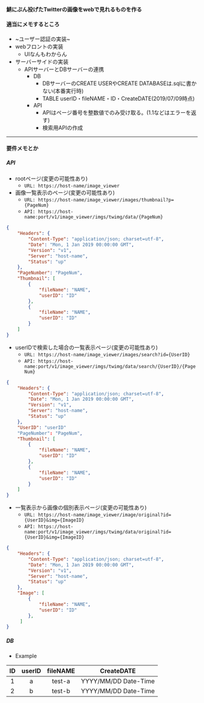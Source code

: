 #### 鯖にぶん投げたTwitterの画像をwebで見れるものを作る

#### 適当にメモするところ
- ~ユーザー認証の実装~
- webフロントの実装
  - UIなんもわからん
- サーバーサイドの実装
  - APIサーバーとDBサーバーの連携
    - DB
      - DBサーバーのCREATE USERやCREATE DATABASEは.sqlに書かない(本番実行時)
	  - TABLE userID・fileNAME・ID・CreateDATE(2019/07/09時点)  
	- API
	  - APIはページ番号を整数値でのみ受け取る。(1.1などはエラーを返す)
	  - 検索用APIの作成
---
#### 要件メモとか
##### API
- rootページ(変更の可能性あり)
  - `URL: https://host-name/image_viewer`
- 画像一覧表示のページ(変更の可能性あり)
  - `URL: https://host-name/image_viewer/images/thumbnail?p={PageNum}`
  - `API: https://host-name:port/v1/image_viewer/imgs/twimg/data/{PageNum}`  
```json
{
    "Headers": {
        "Content-Type": "application/json; charset=utf-8",
        "Date": "Mon, 1 Jan 2019 00:00:00 GMT",
        "Version": "v1",
        "Server": "host-name",
        "Status": "up"
    },
    "PageNumber": "PageNum",
    "Thumbnail": [
        {
            "fileName": "NAME",
            "userID": "ID"
        },
        {
            "fileName": "NAME",
            "userID": "ID"
        }
    ]
}
```

- userIDで検索した場合の一覧表示ページ(変更の可能性あり)
  - `URL: https://host-name/image_viewer/images/search?id={UserID}`
  - `API: https://host-name:port/v1/image_viewer/imgs/twimg/data/search/{UserID}/{PageNum}`  
```json
{
    "Headers": {
        "Content-Type": "application/json; charset=utf-8",
        "Date": "Mon, 1 Jan 2019 00:00:00 GMT",
        "Version": "v1",
        "Server": "host-name",
        "Status": "up"
    },
    "UserID": "userID"
    "PageNumber": "PageNum",
    "Thumbnail": [
        {
            "fileName": "NAME",
            "userID": "ID"
        },
        {
            "fileName": "NAME",
            "userID": "ID"
        }
    ]
}
```

- 一覧表示から画像の個別表示ページ(変更の可能性あり)
  - `URL: https://host-name/image_viewer/image/original?id={UserID}&img={ImageID}`
  - `API: https://host-name:port/v1/image_viewer/imgs/twimg/data/original?id={UserID}&img={ImageID}`  
```json
{
    "Headers": {
        "Content-Type": "application/json; charset=utf-8",
        "Date": "Mon, 1 Jan 2019 00:00:00 GMT",
        "Version": "v1",
        "Server": "host-name",
        "Status": "up"
    },
    "Image": [
        {
            "fileName": "NAME",
            "userID": "ID"
        },
     ]
}
```

##### DB
  - Example

| ID      | userID  | fileNAME | CreateDATE             |
|:-------:|:-------:|:--------:|:----------------------:|
| 1       | a       | test-a   | YYYY/MM/DD Date-Time   |
| 2       | b       | test-b   | YYYY/MM/DD Date-Time   |

